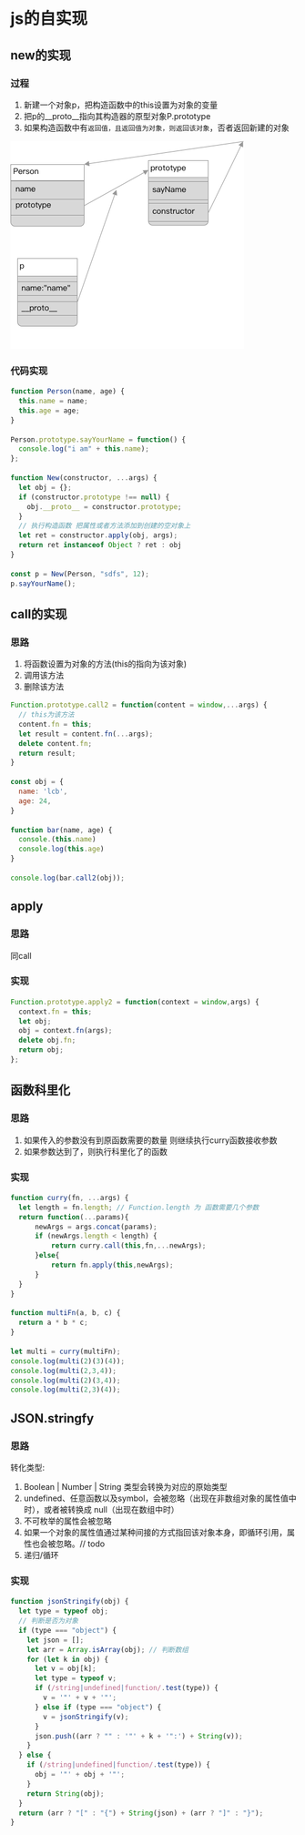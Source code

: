 # js的自实现
## new的实现
### 过程
1. 新建一个对象p，把构造函数中的this设置为对象的变量
2. 把p的__proto__指向其构造器的原型对象P.prototype
3. 如果构造函数中有`返回值，且返回值为对象，则返回该对象`，否者返回新建的对象

<img src="./image/原型链图.png" />

### 代码实现
```js
function Person(name, age) {
  this.name = name;
  this.age = age;
}

Person.prototype.sayYourName = function() {
  console.log("i am" + this.name);
};

function New(constructor, ...args) {
  let obj = {};
  if (constructor.prototype !== null) {
    obj.__proto__ = constructor.prototype;
  }
  // 执行构造函数 把属性或者方法添加到创建的空对象上
  let ret = constructor.apply(obj, args);
  return ret instanceof Object ? ret : obj
}

const p = New(Person, "sdfs", 12);
p.sayYourName();
```

## call的实现
### 思路
1. 将函数设置为对象的方法(this的指向为该对象)
2. 调用该方法
3. 删除该方法

```js
Function.prototype.call2 = function(content = window,...args) {
  // this为该方法
  content.fn = this;
  let result = content.fn(...args);
  delete content.fn;
  return result;
}

const obj = {
  name: 'lcb',
  age: 24,
}

function bar(name, age) {
  console.(this.name)
  console.log(this.age)
}

console.log(bar.call2(obj));
```

## apply
### 思路
同call
### 实现
```js
Function.prototype.apply2 = function(context = window,args) {
  context.fn = this;
  let obj;
  obj = context.fn(args);
  delete obj.fn;
  return obj;
};
```

## 函数科里化
### 思路
1. 如果传入的参数没有到原函数需要的数量 则继续执行curry函数接收参数
2. 如果参数达到了，则执行科里化了的函数

### 实现
```js
function curry(fn, ...args) {
  let length = fn.length; // Function.length 为 函数需要几个参数
  return function(...params){
      newArgs = args.concat(params);
      if (newArgs.length < length) {
          return curry.call(this,fn,...newArgs);
      }else{
          return fn.apply(this,newArgs);
      }
  }
}

function multiFn(a, b, c) {
  return a * b * c;
}

let multi = curry(multiFn);
console.log(multi(2)(3)(4));
console.log(multi(2,3,4));
console.log(multi(2)(3,4));
console.log(multi(2,3)(4));
```

## JSON.stringfy
### 思路
转化类型:  
1. Boolean | Number | String 类型会转换为对应的原始类型  
2. undefined、任意函数以及symbol，会被忽略（出现在非数组对象的属性值中时），或者被转换成 null（出现在数组中时）  
3. 不可枚举的属性会被忽略  
4. 如果一个对象的属性值通过某种间接的方式指回该对象本身，即循环引用，属性也会被忽略。// todo  
5. 递归/循环

### 实现
```js
function jsonStringify(obj) {
  let type = typeof obj;
  // 判断是否为对象
  if (type === "object") {
    let json = [];
    let arr = Array.isArray(obj); // 判断数组
    for (let k in obj) {
      let v = obj[k];
      let type = typeof v;
      if (/string|undefined|function/.test(type)) {
        v = '"' + v + '"';
      } else if (type === "object") {
        v = jsonStringify(v);
      }
      json.push((arr ? "" : '"' + k + '":') + String(v));
    }
  } else {
    if (/string|undefined|function/.test(type)) {
      obj = '"' + obj + '"';
    }
    return String(obj);
  }
  return (arr ? "[" : "{") + String(json) + (arr ? "]" : "}");
}

```
